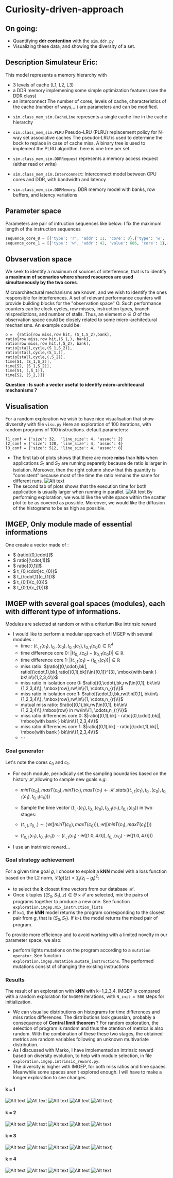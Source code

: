 # Curiosity-driven-approach

## On going:
* Quantifying **ddr contention** with the `sim.ddr.py` 
* Visualizing these data, and showing the diversity of a set.
## Description Simulateur Eric:
 This model represents a memory hierarchy with
 - 3 levels of cache (L1, L2, L3)
 - a DDR memory implemening some simple optimization features (see the DDR class)
 - an interconnect
 The number of cores, levels of cache, characteristics of the cache (number of ways,...)
 are parameters and can be modified.


* `sim.class_mem_sim.CacheLine` represents a single cache line in the cache hierarchy

* `sim.class_mem_sim.PLRU` Pseudo-LRU (PLRU) replacement policy for N-way set associative caches
The pseudoi-LRU is used to determine the bock to replace in case of cache miss.
A binary tree is used to implement the PLRU algorithm. here is one tree per set.

* `sim.class_mem_sim.DDRRequest` represents a memory access request (either read or write)
* `sim.class_mem_sim.Interconnect`: Interconnect model between CPU cores and DDR, with bandwidth and latency
* `sim.class_mem_sim.DDRMemory`:  DDR memory model with banks, row buffers, and latency variations

## Parameter space
Parameters are pair of intruction sequences like below:
I fix the maximum length of the instruction sequences
```python
sequence_core_0 = [{'type': 'r', 'addr': 11, 'core': 0},{'type': 'w', 'addr': 5, 'value': 686, 'core': 0}]
sequence_core_1 = [{'type': 'w', 'addr': 42, 'value': 686, 'core': 1},{'type': 'r', 'addr': 14,  'core': 1}]
```
## Obvservation space
We seek to identify a maximum of sources of interference, that is to identify **a maximum of scenarios where shared resources are used simultaneously by the two cores**.

Microarchitectural mechanisms are known, and we wish to identify the ones responsible for interferences. A set of relevant performance counters will provide building blocks for the "observation space" O.
Such performance counters can be clock cycles, row misses, instruction types, branch mispredictions, and number of stalls. Thus, an element $o\in O$ of the observation space could be closely related to some micro-architectural mechanisms. An example could be:

```
o =  {ratio[row miss,row hit, (S_1,S_2),bank], 
ratio[row miss,row hit,(S_1,), bank], 
ratio[row miss,row hit,(,S_2), bank],
ratio[stall,cycle,(S_1,S_2)],
ratio[stall,cycle,(S_1,)],
ratio[stall,cycle,(,S_2)],
time[S1, (S_1,S_2)],
time[S2, (S_1,S_2)],
time[S1, (,S_1)],
time[S2, (S_2,)]}
```
**Question : Is such a vector useful to identify micro-architecural mechanisms ?**

## Visualisation

For a random exploration we wish to have nice visualisation that show divsersity with file `visu.py`
Here an exploration of 100 iterations, with random programs of 100 instructions.
default parameters:
```
l1_conf = {'size': 32,  'line_size': 4, 'assoc': 2}
l2_conf = {'size': 128, 'line_size': 4, 'assoc': 4}
l3_conf = {'size': 512, 'line_size': 4, 'assoc': 8}
```
* The first tab of plots shows that there are more **miss** than **hits** when applications $S_{1}$ and $S_{2}$ are running separetly because de ratio is larger in isolation. Moreover, then the right column show that this quantity is "consistent" because most of the time the ratio remains the same for different runs.
![Alt text](image/miss_ratios.png)
* The second tab of plots shows that the execution time for both application is usually larger when running in parallel. 
![Alt text](image/time.png) 
By performing exploration, we would like the white space within the scatter plot to be as covered as possible. Moreover, we would like the diffusion of the histograms to be as high as possible.
## IMGEP, Only module made of essential informations
One create a vector made of :
* $ (ratio[(0,\cdot)]$
* $ ratio[(\cdot,1)]$
* $ ratio[(0,1)]$
* $ t_{0,\cdot}(c_{0})$
* $ t_{\cdot,1}(c_{1})$
* $ t_{0,1}(c_{0})$
* $ t_{0,1}(c_{1}))$

## IMGEP with several goal spaces (modules), each with different type of informations. 
Modules are selected at random or with a criterium like intrinsic reward
* I would like to perform a modular approach of IMGEP with several modules : 
	* time : $(t_{\cdot,1}(c_{1}),t_{0,\cdot}(c_{0}), t_{0,1}(c_{1}),t_{0,1}(c_{0}))\in\mathbb{R}^{4}$
	* time difference core 0: $|(t_{0,\cdot}(c_{0})-(t_{0,1}(c_{0}))|\in\mathbb{R}$
	* time difference core 1: $|(t_{\cdot,1}(c_{1})-(t_{0,1}(c_{1}))|\in\mathbb{R}$
	* miss ratio: $(ratio[(0,\cdot),bk], ratio[(\cdot,1),bk],ratio[(0,1),bk])\in{[0,1]}^{3}, \mbox{with bank } bk\in\\{1,2,3,4\\}$
	* miss ratio in isolation core 0: $ratio[(0,\cdot),bk,rw]\in[0,1], bk\in\\{1,2,3,4\\}, \mbox{row},rw\in\\{1, \cdots,n_{r}\\}$
	* miss ratio in isolation core 1: $ratio[(\cdot,1),bk,rw]\in[0,1], bk\in\\{1,2,3,4\\}, \mbox{row},rw\in\\{1, \cdots,n_{r}\\}$
	* mutual miss ratio: $ratio[(0,1),bk,rw]\in[0,1], bk\in\\{1,2,3,4\\},\mbox{row} in rw\in\\{1, \cdots,n_{r}\\}$
	* miss ratio differences core 0: $|ratio[(0,1),bk] - ratio[(0,\cdot),bk]|, \mbox{with bank } bk\in\\{1,2,3,4\\}$
	* miss ratio differences core 1: $|ratio[(0,1),bk] - ratio[(\cdot,1),bk]|, \mbox{with bank } bk\in\\{1,2,3,4\\}$
   	* $\cdots$
### Goal generator
Let's note the cores $c_{0}$ and $c_{1}$.
* For each module, periodically set the sampling boundaries based on the history $\mathcal{H}$,allowing to sample new goals *e.g*:
	* $min T (c_{0}),max T (c_{0}),min T (c_{1}),max T (c_{1}) \leftarrow \mathcal{H}.stats((t_{\cdot,1}(c_{1}),t_{0,\cdot}(c_{0}), t_{0,1}(c_{1}),t_{0,1}(c_{0})))$
	* Sample the time vector $(t_{\cdot,1}(c_{1}),t_{0,\cdot}(c_{0}), t_{0,1}(c_{1}),t_{0,1}(c_{0}))$ in two stages:

	* $(t_{\cdot,1},t_{0,\cdot})\sim (\mathcal{U}([min T (c_{0}), max T (c_{0})]),\mathcal{U}([min T (c_{1}), max T (c_{1})]))$

	* $(t_{0,1}(c_{1}),t_{0,1}(c_{1}))\sim (t_{\cdot,1}(c_{1})\cdot \mathcal{U}([1.0,4.0]),t_{0,\cdot}(c_{0})\cdot \mathcal{U}([1.0,4.0]))$
* I use an instrinsic reward...
### Goal strategy achievement
For a given time goal $g$, I choose to exploit a **kNN** model with a loss function based on the L2 norm, ${\mathcal{L}}(g)(z) = \sum_{i}{(z_{i} - g_{i})}^{2}$:
*  to select the **k** closest time vectors from our database $\mathcal{H}$. 
* Once k tuples $((S_{0},S_{1}),z)\in\Theta\times\mathcal{T}$ are selected, mix the pairs of programs together to produce a new one. See function `exploration.imgep.mix_instruction_lists`
* If `k=1`, the **kNN** model returns the program corresponding to the closest pair from $g$, that is $(S_{0},S_{1})$. If `k>1` the model returns the mixed pair of program.


To provide more efficiency and to avoid working with a limited novelty in our parameter space, we also:
* perform lights mutations on the program according to a `mutation operator`. See function `exploration.imgep.mutation.mutate_instructions`.
The performed mutations consist of changing the existing instructions
### Results

The result of an exploration with **kNN** with k=1,2,3,4. IMGEP is compared with a random exploration for `N=3000` iterations, with `N_init = 500` steps for initialization. 
* We can visualise distributions on histograms for time differences and miss ratios differences. The distributions look gaussian, probably a consequence of **Central limit theorem** ? For random exploration, the selection of program is random and thus the otention of metrics is also random. With the combination of these these two stages, the obtained metrics are random variables following an unknown multivariate distribution. 
* As I discussed with Marko, I have implemented an intrinsic reward based on diversity evolution, to help with module selection, in file `exploration.imgep.intrinsic_reward.py`.
* The diversity is higher with IMGEP, for both miss ratios and time spaces. Meanwhile some spaces aren't explored enough. I will have to make a longer exploration to see changes.

#### k = 1
![Alt text](all_images/image10k/ratios_imgep_ir_1_10000.png)
![Alt text](all_images/image10k/time_imgep_ir_1_10000.png)
![Alt text](all_images/image10k/comparaison_time_diversity_1_10000.png)
![Alt text](all_images/image10k/comp_global_ratios_iteration_1_10000.png)
![Alt text](all_images/image10k/comp_ratios_iteration_1_10000.png))
#### k = 2
![Alt text](all_images/image10k/ratios_imgep_ir_2_10000.png)
![Alt text](all_images/image10k/time_imgep_ir_2_10000.png)
![Alt text](all_images/image10k/comparaison_time_diversity_2_10000.png)
![Alt text](all_images/image10k/comp_global_ratios_iteration_2_10000.png)
![Alt text](all_images/image10k/comp_ratios_iteration_2_10000.png)
#### k = 3
![Alt text](all_images/image10k/ratios_imgep_ir_3_10000.png)
![Alt text](all_images/image10k/time_imgep_ir_4_10000.png)
![Alt text](all_images/image10k/comparaison_time_diversity_3_10000.png)
![Alt text](all_images/image10k/comp_global_ratios_iteration_3_10000.png)
![Alt text](all_images/image10k/comp_ratios_iteration_3_10000.png))
#### k = 4
![Alt text](all_images/image10k/ratios_imgep_ir_4_10000.png)
![Alt text](all_images/image10k/time_imgep_ir_4_10000.png)
![Alt text](all_images/image10k/comparaison_time_diversity_4_10000.png)
![Alt text](all_images/image10k/comp_global_ratios_iteration_4_10000.png)
![Alt text](all_images/image10k/comp_ratios_iteration_4_10000.png)
